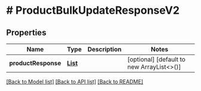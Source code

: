 # # ProductBulkUpdateResponseV2


## Properties 


Name | Type | Description | Notes
------------ | ------------- | ------------- | -------------
**productResponse**| [**List<ProductBulkUpdateResponseV2Response>**](ProductBulkUpdateResponseV2Response.md) |   | [optional] [default to new ArrayList<>()]


[[Back to Model list]](../../README.md#models) [[Back to API list]](../../README.md#endpoints) [[Back to README]](../../README.md)

